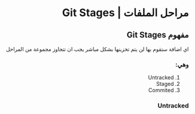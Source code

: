 <div dir="rtl">

# مراحل الملفات | Git Stages
## مفهوم Git Stages

اي اضافة ستقوم بها لن يتم تخزينها بشكل مباشر يجب ان تتجاوز مجموعة من المراحل 
### وهي:
1. Untracked
2. Staged
3. Commited

### Untracked  
 
</div>
